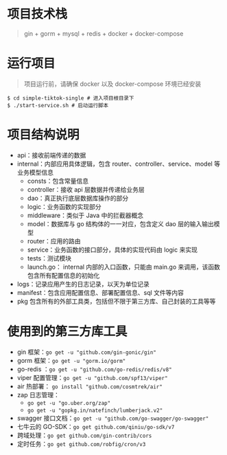 # 项目技术栈

> gin + gorm + mysql + redis + docker + docker-compose

# 运行项目

> 项目运行前，请确保 docker 以及 docker-compose 环境已经安装

```shell
$ cd simple-tiktok-single # 进入项目根目录下
$ ./start-service.sh # 启动运行脚本
```

# 项目结构说明

- api：接收前端传递的数据
- internal：内部应用具体逻辑，包含 router、controller、service、model 等业务模型信息
  - consts：包含常量信息
  - controller：接收 api 层数据并传递给业务层
  - dao：真正执行底层数据库操作的部分
  - logic：业务函数的实现部分
  - middleware：类似于 Java 中的拦截器概念
  - model：数据库与 go 结构体的一一对应，包含定义 dao 层的输入输出模型
  - router：应用的路由
  - service：业务函数的接口部分，具体的实现代码由 logic 来实现
  - tests：测试模块
  - launch.go： internal 内部的入口函数，只能由 main.go 来调用，该函数包含所有配置信息的初始化
- logs：记录应用产生的日志记录，以天为单位记录
- manifest：包含应用配置信息、部署配置信息、sql 文件等内容
- pkg 包含所有的外部工具类，包括但不限于第三方库、自己封装的工具等等

# 使用到的第三方库工具

- gin 框架：`go get -u "github.com/gin-gonic/gin"`
- gorm 框架：`go get -u "gorm.io/gorm"`
- go-redis ：`go get -u "github.com/go-redis/redis/v8"`
- viper 配置管理：`go get -u "github.com/spf13/viper"`
- air 热部署： `go install "github.com/cosmtrek/air"`
- zap 日志管理：
  - `go get -u "go.uber.org/zap"`
  - `go get -u "gopkg.in/natefinch/lumberjack.v2"`
- swagger 接口文档：`go get -u "github.com/go-swagger/go-swagger"`
- 七牛云的 GO-SDK：`go get github.com/qiniu/go-sdk/v7`
- 跨域处理：`go get github.com/gin-contrib/cors`
- 定时任务：`go get github.com/robfig/cron/v3`
